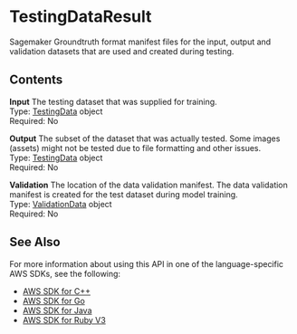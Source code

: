 # TestingDataResult<a name="API_TestingDataResult"></a>

Sagemaker Groundtruth format manifest files for the input, output and validation datasets that are used and created during testing\.

## Contents<a name="API_TestingDataResult_Contents"></a>

 **Input**   <a name="rekognition-Type-TestingDataResult-Input"></a>
The testing dataset that was supplied for training\.  
Type: [TestingData](API_TestingData.md) object  
Required: No

 **Output**   <a name="rekognition-Type-TestingDataResult-Output"></a>
The subset of the dataset that was actually tested\. Some images \(assets\) might not be tested due to file formatting and other issues\.   
Type: [TestingData](API_TestingData.md) object  
Required: No

 **Validation**   <a name="rekognition-Type-TestingDataResult-Validation"></a>
The location of the data validation manifest\. The data validation manifest is created for the test dataset during model training\.  
Type: [ValidationData](API_ValidationData.md) object  
Required: No

## See Also<a name="API_TestingDataResult_SeeAlso"></a>

For more information about using this API in one of the language\-specific AWS SDKs, see the following:
+  [AWS SDK for C\+\+](https://docs.aws.amazon.com/goto/SdkForCpp/rekognition-2016-06-27/TestingDataResult) 
+  [AWS SDK for Go](https://docs.aws.amazon.com/goto/SdkForGoV1/rekognition-2016-06-27/TestingDataResult) 
+  [AWS SDK for Java](https://docs.aws.amazon.com/goto/SdkForJava/rekognition-2016-06-27/TestingDataResult) 
+  [AWS SDK for Ruby V3](https://docs.aws.amazon.com/goto/SdkForRubyV3/rekognition-2016-06-27/TestingDataResult) 